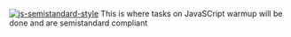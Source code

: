 [![js-semistandard-style](https://raw.githubusercontent.com/standard/semistandard/master/badge.svg)](https://github.com/standard/semistandard)
This is where tasks on JavaSCript warmup will be done and are semistandard compliant
